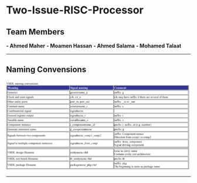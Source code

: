 # **Two-Issue-RISC-Processor**
## **Team Members**
**- Ahmed Maher**
**- Moamen Hassan**
**- Ahmed Salama**
**- Mohamed Talaat**
___
## **Naming Convensions**
![Naming-Convensions](/Document/Naming-Convensions.png)
___